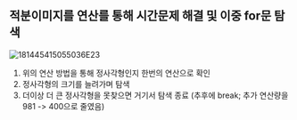 적분이미지를 연산를 통해 시간문제 해결 및 이중 for문 탐색
-----------------

![181445415055036E23](https://user-images.githubusercontent.com/72180934/118386021-21c28580-b64f-11eb-874f-0c6538a21ce3.png)

1. 위의 연산 방법을 통해 정사각형인지 한번의 연산으로 확인
2. 정사각형의 크기를 늘려가며 탐색 
3. 더이상 더 큰 정사각형을 못찾으면 거기서 탐색 종료 (추후에 break; 추가 연산량을 981 -> 400으로 줄였음)
